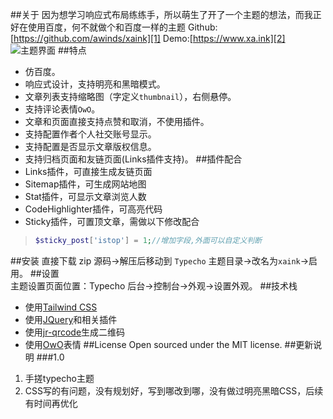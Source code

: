 ##关于
因为想学习响应式布局练练手，所以萌生了开了一个主题的想法，而我正好在使用百度，何不就做个和百度一样的主题 
Github:[https://github.com/awinds/xaink][1] 
Demo:[https://www.xa.ink][2] 
![主题界面][3]
##特点
 - 仿百度。
 - 响应式设计，支持明亮和黑暗模式。
 - 文章列表支持缩略图（字定义`thumbnail`），右侧悬停。
 - 支持评论表情`OwO`。
 - 文章和页面直接支持点赞和取消，不使用插件。
 - 支持配置作者个人社交账号显示。
 - 支持配置是否显示文章版权信息。
 - 支持归档页面和友链页面(Links插件支持)。
##插件配合
 - Links插件，可直接生成友链页面
 - Sitemap插件，可生成网站地图
 - Stat插件，可显示文章浏览人数
 - CodeHighlighter插件，可高亮代码
 - Sticky插件，可置顶文章，需做以下修改配合 
> ```php
> $sticky_post['istop'] = 1;//增加字段,外面可以自定义判断
> ```
##安装 
直接下载 zip 源码->解压后移动到 `Typecho` 主题目录->改名为`xaink`->启用。 
##设置  
主题设置页面位置：Typecho 后台->控制台->外观->设置外观。 
##技术栈 
 - 使用[Tailwind CSS](https://www.tailwindcss.cn/) 
 - 使用[JQuery](https://jquery.com/)和相关插件 
 - 使用[jr-qrcode](https://github.com/diamont1001/jrQrcode)生成二维码 
 - 使用[OwO](https://github.com/DIYgod/OwO)表情 
##License 
Open sourced under the MIT license. 
##更新说明 
###1.0 
 1. 手搓typecho主题 
 2. CSS写的有问题，没有规划好，写到哪改到哪，没有做过明亮黑暗CSS，后续有时间再优化 


  [1]: https://github.com/awinds/xaink
  [2]: https://www.xa.ink
  [3]: http://www.xa.ink/usr/uploads/2024/04/1247611939.png
